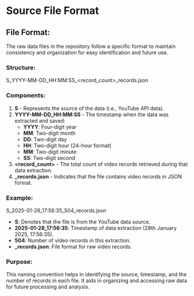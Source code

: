 # Source File Format

## File Format:
The raw data files in the repository follow a specific format to maintain consistency and organization for easy identification and future use.

### Structure:
S_YYYY-MM-DD_HH:MM:SS_<record_count>_records.json

### Components:
1. **S** - Represents the source of the data (i.e., YouTube API data).
2. **YYYY-MM-DD_HH:MM:SS** - The timestamp when the data was extracted and saved:
   - **YYYY**: Four-digit year
   - **MM**: Two-digit month
   - **DD**: Two-digit day
   - **HH**: Two-digit hour (24-hour format)
   - **MM**: Two-digit minute
   - **SS**: Two-digit second
3. **<record_count>** - The total count of video records retrieved during that data extraction.
4. **_records.json** - Indicates that the file contains video records in JSON format.

### Example:
S_2025-01-28_17:56:35_504_records.json

- **S**: Denotes that the file is from the YouTube data source.
- **2025-01-28_17:56:35**: Timestamp of data extraction (28th January 2025, 17:56:35).
- **504**: Number of video records in this extraction.
- **_records.json**: File format for raw video records.

### Purpose:
This naming convention helps in identifying the source, timestamp, and the number of records in each file. It aids in organizing and accessing raw data for future processing and analysis.
